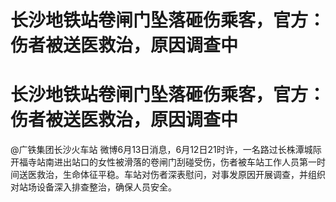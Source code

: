 # 长沙地铁站卷闸门坠落砸伤乘客，官方：伤者被送医救治，原因调查中

# 长沙地铁站卷闸门坠落砸伤乘客，官方：伤者被送医救治，原因调查中

@广铁集团长沙火车站
微博6月13日消息，6月12日21时许，一名路过长株潭城际开福寺站南进出站口的女性被滑落的卷闸门刮碰受伤，伤者被车站工作人员第一时间送医救治，生命体征平稳。车站对伤者深表慰问，对事发原因开展调查，并组织对站场设备深入排查整治，确保人员安全。

